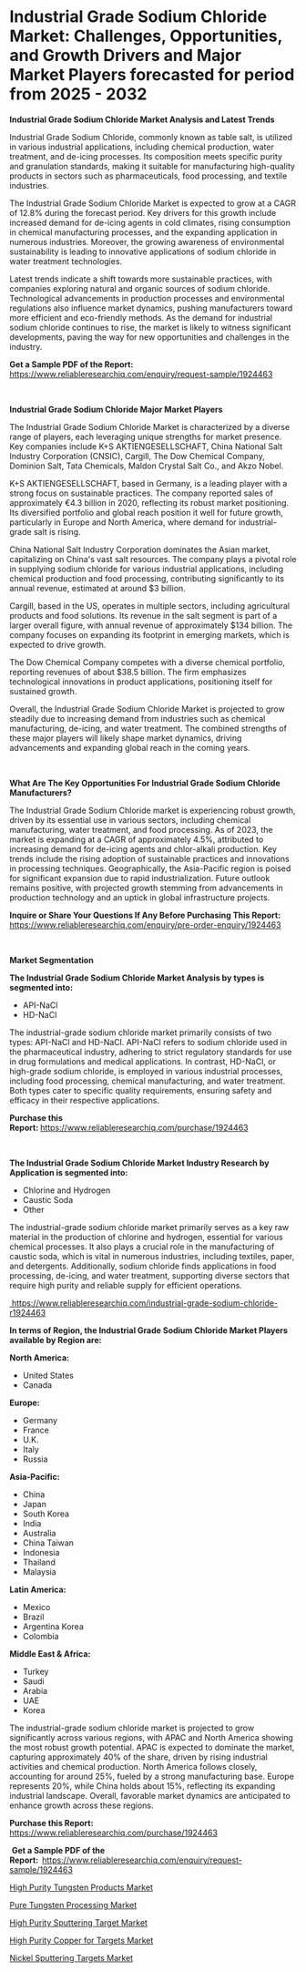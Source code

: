 <p><h1>Industrial Grade Sodium Chloride Market: Challenges, Opportunities, and Growth Drivers and Major Market Players forecasted for period from 2025 - 2032</h1></p><p><strong>Industrial Grade Sodium Chloride Market Analysis and Latest Trends</strong></p>
<p><p>Industrial Grade Sodium Chloride, commonly known as table salt, is utilized in various industrial applications, including chemical production, water treatment, and de-icing processes. Its composition meets specific purity and granulation standards, making it suitable for manufacturing high-quality products in sectors such as pharmaceuticals, food processing, and textile industries.</p><p>The Industrial Grade Sodium Chloride Market is expected to grow at a CAGR of 12.8% during the forecast period. Key drivers for this growth include increased demand for de-icing agents in cold climates, rising consumption in chemical manufacturing processes, and the expanding application in numerous industries. Moreover, the growing awareness of environmental sustainability is leading to innovative applications of sodium chloride in water treatment technologies.</p><p>Latest trends indicate a shift towards more sustainable practices, with companies exploring natural and organic sources of sodium chloride. Technological advancements in production processes and environmental regulations also influence market dynamics, pushing manufacturers toward more efficient and eco-friendly methods. As the demand for industrial sodium chloride continues to rise, the market is likely to witness significant developments, paving the way for new opportunities and challenges in the industry.</p></p>
<p><strong>Get a Sample PDF of the Report:&nbsp;</strong> <a href="https://www.reliableresearchiq.com/enquiry/request-sample/1924463?utm_campaign=1117&utm_medium=2&utm_source=Github&utm_content=ia&utm_term=28032025&utm_id=industrial-grade-sodium-chloride">https://www.reliableresearchiq.com/enquiry/request-sample/1924463</a></p>
<p>&nbsp;</p>
<p><strong>Industrial Grade Sodium Chloride Major Market Players</strong></p>
<p><p>The Industrial Grade Sodium Chloride Market is characterized by a diverse range of players, each leveraging unique strengths for market presence. Key companies include K+S AKTIENGESELLSCHAFT, China National Salt Industry Corporation (CNSIC), Cargill, The Dow Chemical Company, Dominion Salt, Tata Chemicals, Maldon Crystal Salt Co., and Akzo Nobel.</p><p>K+S AKTIENGESELLSCHAFT, based in Germany, is a leading player with a strong focus on sustainable practices. The company reported sales of approximately €4.3 billion in 2020, reflecting its robust market positioning. Its diversified portfolio and global reach position it well for future growth, particularly in Europe and North America, where demand for industrial-grade salt is rising.</p><p>China National Salt Industry Corporation dominates the Asian market, capitalizing on China's vast salt resources. The company plays a pivotal role in supplying sodium chloride for various industrial applications, including chemical production and food processing, contributing significantly to its annual revenue, estimated at around $3 billion.</p><p>Cargill, based in the US, operates in multiple sectors, including agricultural products and food solutions. Its revenue in the salt segment is part of a larger overall figure, with annual revenue of approximately $134 billion. The company focuses on expanding its footprint in emerging markets, which is expected to drive growth.</p><p>The Dow Chemical Company competes with a diverse chemical portfolio, reporting revenues of about $38.5 billion. The firm emphasizes technological innovations in product applications, positioning itself for sustained growth.</p><p>Overall, the Industrial Grade Sodium Chloride Market is projected to grow steadily due to increasing demand from industries such as chemical manufacturing, de-icing, and water treatment. The combined strengths of these major players will likely shape market dynamics, driving advancements and expanding global reach in the coming years.</p></p>
<p>&nbsp;</p>
<p><strong>What Are The Key Opportunities For Industrial Grade Sodium Chloride Manufacturers?</strong></p>
<p><p>The Industrial Grade Sodium Chloride market is experiencing robust growth, driven by its essential use in various sectors, including chemical manufacturing, water treatment, and food processing. As of 2023, the market is expanding at a CAGR of approximately 4.5%, attributed to increasing demand for de-icing agents and chlor-alkali production. Key trends include the rising adoption of sustainable practices and innovations in processing techniques. Geographically, the Asia-Pacific region is poised for significant expansion due to rapid industrialization. Future outlook remains positive, with projected growth stemming from advancements in production technology and an uptick in global infrastructure projects.</p></p>
<p><strong>Inquire or Share Your Questions If Any Before Purchasing This Report:</strong> <a href="https://www.reliableresearchiq.com/enquiry/pre-order-enquiry/1924463?utm_campaign=1117&utm_medium=2&utm_source=Github&utm_content=ia&utm_term=28032025&utm_id=industrial-grade-sodium-chloride">https://www.reliableresearchiq.com/enquiry/pre-order-enquiry/1924463</a></p>
<p>&nbsp;</p>
<p><strong>Market Segmentation</strong></p>
<p><strong>The Industrial Grade Sodium Chloride Market Analysis by types is segmented into:</strong></p>
<p><ul><li>API-NaCl</li><li>HD-NaCl</li></ul></p>
<p><p>The industrial-grade sodium chloride market primarily consists of two types: API-NaCl and HD-NaCl. API-NaCl refers to sodium chloride used in the pharmaceutical industry, adhering to strict regulatory standards for use in drug formulations and medical applications. In contrast, HD-NaCl, or high-grade sodium chloride, is employed in various industrial processes, including food processing, chemical manufacturing, and water treatment. Both types cater to specific quality requirements, ensuring safety and efficacy in their respective applications.</p></p>
<p><strong>Purchase this Report:&nbsp;</strong><a href="https://www.reliableresearchiq.com/purchase/1924463?utm_campaign=1117&utm_medium=2&utm_source=Github&utm_content=ia&utm_term=28032025&utm_id=industrial-grade-sodium-chloride">https://www.reliableresearchiq.com/purchase/1924463</a></p>
<p>&nbsp;</p>
<p><strong>The Industrial Grade Sodium Chloride Market Industry Research by Application is segmented into:</strong></p>
<p><ul><li>Chlorine and Hydrogen</li><li>Caustic Soda</li><li>Other</li></ul></p>
<p><p>The industrial-grade sodium chloride market primarily serves as a key raw material in the production of chlorine and hydrogen, essential for various chemical processes. It also plays a crucial role in the manufacturing of caustic soda, which is vital in numerous industries, including textiles, paper, and detergents. Additionally, sodium chloride finds applications in food processing, de-icing, and water treatment, supporting diverse sectors that require high purity and reliable supply for efficient operations.</p></p>
<p><a href="https://www.reliableresearchiq.com/industrial-grade-sodium-chloride-r1924463?utm_campaign=1117&utm_medium=2&utm_source=Github&utm_content=ia&utm_term=28032025&utm_id=industrial-grade-sodium-chloride">&nbsp;https://www.reliableresearchiq.com/industrial-grade-sodium-chloride-r1924463</a></p>
<p><strong>In terms of Region, the Industrial Grade Sodium Chloride Market Players available by Region are:</strong></p>
<p>
    <p> <strong> North America: </strong>
        <ul>
            <li>United States</li>
            <li>Canada</li>
        </ul>
        </p> 
    <p> <strong> Europe: </strong>
        <ul>
            <li>Germany</li>
            <li>France</li>
            <li>U.K.</li>
            <li>Italy</li>
            <li>Russia</li>
        </ul>
        </p> 
    <p> <strong> Asia-Pacific: </strong>
        <ul>
            <li>China</li>
            <li>Japan</li>
            <li>South Korea</li>
            <li>India</li>
            <li>Australia</li>
            <li>China Taiwan</li>
            <li>Indonesia</li>
            <li>Thailand</li>
            <li>Malaysia</li>
        </ul>
        </p> 
    <p> <strong> Latin America: </strong>
        <ul>
            <li>Mexico</li>
            <li>Brazil</li>
            <li>Argentina Korea</li>
            <li>Colombia</li>
        </ul>
        </p> 
    <p> <strong> Middle East & Africa: </strong>
        <ul>
            <li>Turkey</li>
            <li>Saudi</li>
            <li>Arabia</li>
            <li>UAE</li>
            <li>Korea</li>
        </ul>
    </p>
    </p>
<p><p>The industrial-grade sodium chloride market is projected to grow significantly across various regions, with APAC and North America showing the most robust growth potential. APAC is expected to dominate the market, capturing approximately 40% of the share, driven by rising industrial activities and chemical production. North America follows closely, accounting for around 25%, fueled by a strong manufacturing base. Europe represents 20%, while China holds about 15%, reflecting its expanding industrial landscape. Overall, favorable market dynamics are anticipated to enhance growth across these regions.</p></p>
<p><strong>Purchase this Report: </strong><a href="https://www.reliableresearchiq.com/purchase/1924463?utm_campaign=1117&utm_medium=2&utm_source=Github&utm_content=ia&utm_term=28032025&utm_id=industrial-grade-sodium-chloride">https://www.reliableresearchiq.com/purchase/1924463</a></p>
<p>&nbsp;<strong>Get a Sample PDF of the Report:&nbsp;&nbsp;</strong><a href="https://www.reliableresearchiq.com/enquiry/request-sample/1924463?utm_campaign=1117&utm_medium=2&utm_source=Github&utm_content=ia&utm_term=28032025&utm_id=industrial-grade-sodium-chloride">https://www.reliableresearchiq.com/enquiry/request-sample/1924463</a></p>
<p><strong></strong></p>
<p><p><a href="https://github.com/luhleickov/Market-Research-Report-List-1/blob/main/high-purity-tungsten-products-market.md?utm_campaign=1117&utm_medium=2&utm_source=Github&utm_content=ia&utm_term=28032025&utm_id=industrial-grade-sodium-chloride">High Purity Tungsten Products Market</a></p><p><a href="https://github.com/jaspartatin/Market-Research-Report-List-1/blob/main/pure-tungsten-processing-market.md?utm_campaign=1117&utm_medium=2&utm_source=Github&utm_content=ia&utm_term=28032025&utm_id=industrial-grade-sodium-chloride">Pure Tungsten Processing Market</a></p><p><a href="https://github.com/jullselai/Market-Research-Report-List-1/blob/main/high-purity-sputtering-target-market.md?utm_campaign=1117&utm_medium=2&utm_source=Github&utm_content=ia&utm_term=28032025&utm_id=industrial-grade-sodium-chloride">High Purity Sputtering Target Market</a></p><p><a href="https://github.com/elceryaneik/Market-Research-Report-List-1/blob/main/high-purity-copper-for-targets-market.md?utm_campaign=1117&utm_medium=2&utm_source=Github&utm_content=ia&utm_term=28032025&utm_id=industrial-grade-sodium-chloride">High Purity Copper for Targets Market</a></p><p><a href="https://github.com/dusektwinec3/Market-Research-Report-List-1/blob/main/nickel-sputtering-targets-market.md?utm_campaign=1117&utm_medium=2&utm_source=Github&utm_content=ia&utm_term=28032025&utm_id=industrial-grade-sodium-chloride">Nickel Sputtering Targets Market</a></p></p>